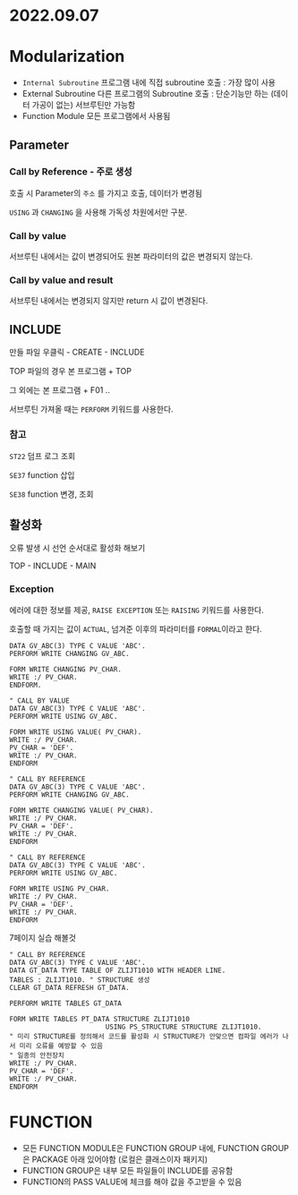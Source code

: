 # 2022.09.07

# Modularization

-   `Internal Subroutine` 프로그램 내에 직접 subroutine 호출 : 가장 많이 사용
-   External Subroutine 다른 프로그램의 Subroutine 호출 : 단순기능만 하는 (데이터 가공이 없는) 서브루틴만 가능함
-   Function Module 모든 프로그램에서 사용됨

## Parameter

### Call by Reference - 주로 생성

호출 시 Parameter의 `주소` 를 가지고 호출, 데이터가 변경됨

`USING` 과 `CHANGING` 을 사용해 가독성 차원에서만 구분.

### Call by value

서브루틴 내에서는 값이 변경되어도 원본 파라미터의 값은 변경되지 않는다.

### Call by value and result

서브루틴 내에서는 변경되지 않지만 return 시 값이 변경된다.

## INCLUDE

만들 파일 우클릭 - CREATE - INCLUDE

TOP 파일의 경우 본 프로그램 + TOP

그 외에는 본 프로그램 + F01 ..

서브루틴 가져올 때는 `PERFORM` 키워드를 사용한다.

### 참고

`ST22` 덤프 로그 조회

`SE37` function 삽입

`SE38` function 변경, 조회

## 활성화

오류 발생 시 선언 순서대로 활성화 해보기

TOP - INCLUDE - MAIN

### Exception

에러에 대한 정보를 제공, `RAISE EXCEPTION` 또는 `RAISING` 키워드를 사용한다.

호출할 때 가지는 값이 `ACTUAL`, 넘겨준 이후의 파라미터를 `FORMAL`이라고 한다.

```abap
DATA GV_ABC(3) TYPE C VALUE 'ABC'.
PERFORM WRITE CHANGING GV_ABC.

FORM WRITE CHANGING PV_CHAR.
WRITE :/ PV_CHAR.
ENDFORM.
```

```abap
" CALL BY VALUE
DATA GV_ABC(3) TYPE C VALUE 'ABC'.
PERFORM WRITE USING GV_ABC.

FORM WRITE USING VALUE( PV_CHAR).
WRITE :/ PV_CHAR.
PV_CHAR = 'DEF'.
WRITE :/ PV_CHAR.
ENDFORM
```

```abap
" CALL BY REFERENCE
DATA GV_ABC(3) TYPE C VALUE 'ABC'.
PERFORM WRITE CHANGING GV_ABC.

FORM WRITE CHANGING VALUE( PV_CHAR).
WRITE :/ PV_CHAR.
PV_CHAR = 'DEF'.
WRITE :/ PV_CHAR.
ENDFORM
```

```abap
" CALL BY REFERENCE
DATA GV_ABC(3) TYPE C VALUE 'ABC'.
PERFORM WRITE USING GV_ABC.

FORM WRITE USING PV_CHAR.
WRITE :/ PV_CHAR.
PV_CHAR = 'DEF'.
WRITE :/ PV_CHAR.
ENDFORM
```

7페이지 실습 해볼것

```abap
" CALL BY REFERENCE
DATA GV_ABC(3) TYPE C VALUE 'ABC'.
DATA GT_DATA TYPE TABLE OF ZLIJT1010 WITH HEADER LINE.
TABLES : ZLIJT1010. " STRUCTURE 생성
CLEAR GT_DATA REFRESH GT_DATA.

PERFORM WRITE TABLES GT_DATA

FORM WRITE TABLES PT_DATA STRUCTURE ZLIJT1010
						USING PS_STRUCTURE STRUCTURE ZLIJT1010. 
" 미리 STRUCTURE를 정의해서 코드를 활성화 시 STRUCTURE가 안맞으면 컴파일 에러가 나서 미리 오류를 예방할 수 있음 
" 일종의 안전장치
WRITE :/ PV_CHAR.
PV_CHAR = 'DEF'.
WRITE :/ PV_CHAR.
ENDFORM
```

# FUNCTION

-   모든 FUNCTION MODULE은 FUNCTION GROUP 내에, FUNCTION GROUP은 PACKAGE 아래 있어야함 (로컬은 클래스이자 패키지)
-   FUNCTION GROUP은 내부 모든 파일들이 INCLUDE를 공유함
-   FUNCTION의 PASS VALUE에 체크를 해야 값을 주고받을 수 있음

